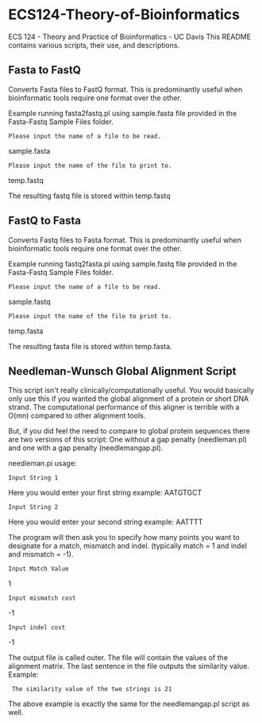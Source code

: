 # ECS124-Theory-of-Bioinformatics
ECS 124 - Theory and Practice of Bioinformatics - UC Davis
This README contains various scripts, their use, and descriptions.

## Fasta to FastQ

Converts Fasta files to FastQ format. This is predominantly useful when bioinformatic tools require one format over the other. 

Example running fasta2fastq.pl using sample.fasta file provided in the Fasta-Fastq Sample Files folder. 
```
Please input the name of a file to be read.
```
sample.fasta

```
Please input the name of the file to print to.
```
temp.fastq

The resulting fastq file is stored within temp.fastq

## FastQ to Fasta

Converts Fastq files to Fasta format. This is predominantly useful when bioinformatic tools require one format over the other. 

Example running fastq2fasta.pl using sample.fastq file provided in the Fasta-Fastq Sample Files folder. 
```
Please input the name of a file to be read.
```
sample.fastq

```
Please input the name of the file to print to.
```
temp.fasta

The resulting fasta file is stored within temp.fasta.


## Needleman-Wunsch Global Alignment Script

This script isn't really clinically/computationally useful. You would basically only use this if you wanted the global alignment of a protein or short DNA strand. The computational performance of this aligner is terrible with a O(mn) compared to other alignment tools.

But, if you did feel the need to compare to global protein sequences there are two versions of this script: One without a gap penalty (needleman.pl) and one with a gap penalty (needlemangap.pl). 

needleman.pi usage: 
```
Input String 1
```
Here you would enter your first string example: AATGTGCT

```
Input String 2
```
Here you would enter your second string example: AATTTT

The program will then ask you to specify how many points you want to designate for a match, mismatch and indel. 
(typically match = 1 and indel and mismatch = -1). 

```
Input Match Value
```
1
```
Input mismatch cost
```
-1
```
Input indel cost
```
-1

The output file is called outer. The file will contain the values of the alignment matrix. The last sentence
in the file outputs the similarity value. 
Example: 
```
 The similarity value of the two strings is 21
 ```
 
The above example is exactly the same for the needlemangap.pl script as well. 
